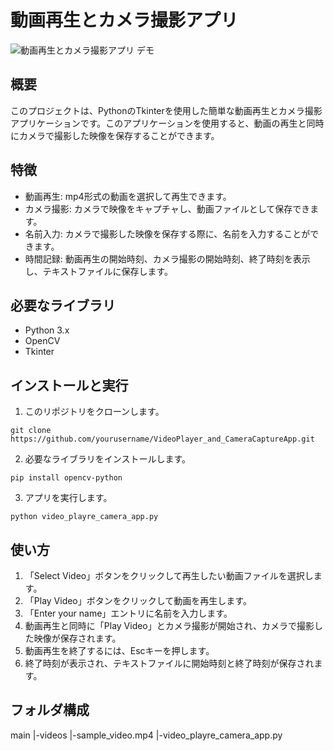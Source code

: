 # 動画再生とカメラ撮影アプリ

![動画再生とカメラ撮影アプリ デモ](app_demo.gif)

## 概要
このプロジェクトは、PythonのTkinterを使用した簡単な動画再生とカメラ撮影アプリケーションです。このアプリケーションを使用すると、動画の再生と同時にカメラで撮影した映像を保存することができます。

## 特徴
- 動画再生: mp4形式の動画を選択して再生できます。
- カメラ撮影: カメラで映像をキャプチャし、動画ファイルとして保存できます。
- 名前入力: カメラで撮影した映像を保存する際に、名前を入力することができます。
- 時間記録: 動画再生の開始時刻、カメラ撮影の開始時刻、終了時刻を表示し、テキストファイルに保存します。

## 必要なライブラリ
- Python 3.x
- OpenCV
- Tkinter

## インストールと実行
1. このリポジトリをクローンします。
```
git clone https://github.com/yourusername/VideoPlayer_and_CameraCaptureApp.git
```

2. 必要なライブラリをインストールします。
```
pip install opencv-python
```

3. アプリを実行します。
```
python video_playre_camera_app.py
```

## 使い方
1. 「Select Video」ボタンをクリックして再生したい動画ファイルを選択します。
2. 「Play Video」ボタンをクリックして動画を再生します。
3. 「Enter your name」エントリに名前を入力します。
4. 動画再生と同時に「Play Video」とカメラ撮影が開始され、カメラで撮影した映像が保存されます。
5. 動画再生を終了するには、Escキーを押します。
6. 終了時刻が表示され、テキストファイルに開始時刻と終了時刻が保存されます。

## フォルダ構成
  main
  |-videos
      |-sample_video.mp4
  |-video_playre_camera_app.py